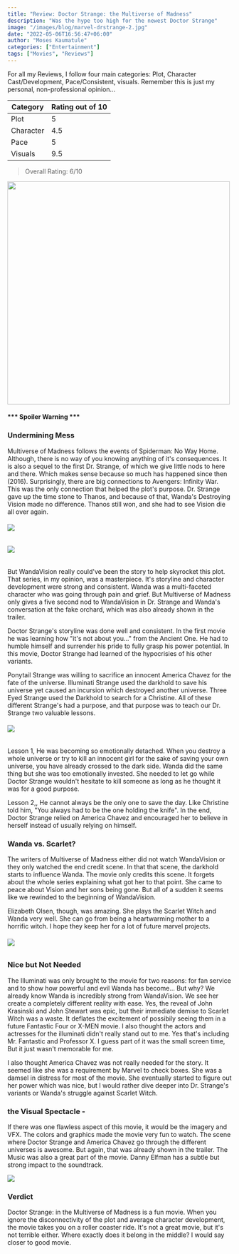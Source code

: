 ```yaml
---
title: "Review: Doctor Strange: the Multiverse of Madness"
description: "Was the hype too high for the newest Doctor Strange"
image: "/images/blog/marvel-drstrange-2.jpg"
date: "2022-05-06T16:56:47+06:00"
author: "Moses Kaumatule"
categories: ["Entertainment"]
tags: ["Movies", "Reviews"]
---
```

For all my Reviews, I follow four main categories: Plot, Character Cast/Development, Pace/Consistent, visuals. Remember this is just my personal, non-professional opinion...

Category | Rating out of 10
------------ | ------------
Plot | 5
Character | 4.5
Pace | 5
Visuals | 9.5

> Overall Rating: 6/10
<!-- <cite>My Rating</cite> -->


<a href="http://www.youtube.com/watch?feature=player_embedded&v=aWzlQ2N6qqg
" target="_blank" id="pointer"><img src="http://img.youtube.com/vi/aWzlQ2N6qqg/0.jpg" width="500" id="pointer"/></a>

<h4 id='spoiler'>*** Spoiler Warning ***</h4>

### Undermining Mess
Multiverse of Madness follows the events of Spiderman: No Way Home. Although, there is no way of you knowing anything of it's consequences. It is also a sequel to the first Dr. Strange, of which we give little nods to here and there. Which makes sense because so much has happened since then (2016). Surprisingly, there are big connections to Avengers: Infinity War. This was the only connection that helped the plot's purpose. Dr. Strange gave up the time stone to Thanos, and because of that, Wanda's Destroying Vision made no difference. Thanos still won, and she had to see Vision die all over again. 

###### ![](https://cdn130.picsart.com/324496039019201.gif?to=crop&type=webp&r=40x40&q=50)
###### ![](https://media4.giphy.com/media/G1ZPWPIszGDPh2NeG5/giphy.gif)

But WandaVision really could've been the story to help skyrocket this plot. That series, in my opinion, was a masterpiece. It's storyline and character development were strong and consistent. Wanda was a multi-faceted character who was going through pain and grief. But Multiverse of Madness only gives a five second nod to WandaVision in Dr. Strange and Wanda's conversation at the fake orchard, which was also already shown in the trailer. 

Doctor Strange's storyline was done well and consistent. In the first movie he was learning how "it's not about you..." from the Ancient One. He had to humble himself and surrender his pride to fully grasp his power potential. In this movie, Doctor Strange had learned of the hypocrisies of his other variants. 

Ponytail Strange was willing to sacrifice an innocent America Chavez for the fate of the universe. Illuminati Strange used the darkhold to save his universe yet caused an incursion which destroyed another universe. <span id='italic'>Three Eyed</span> Strange used the Darkhold to search for a Christine. All of these different Strange's had a purpose, and that purpose was to <span class='emphasis'>teach our Dr. Strange two valuable lessons</span>. 

###### ![](https://resize.indiatvnews.com/en/resize/newbucket/715_-/2022/02/doctor-strange-1644804950.jpg)

<span class='emphasis'>Lesson 1,</span> He was becoming so emotionally detached. When you destroy a whole universe or try to kill an innocent girl for the sake of saving your own universe, you have already crossed to the dark side. Wanda did the same thing but she was too emotionally invested. She needed to let go while Doctor Strange wouldn't hesitate to kill someone as long as he thought it was for a good purpose. 

<span class='emphasis'>Lesson 2,</span>, He cannot always be the only one to save the day. Like Christine told him, "You always had to be the one holding the knife". In the end, Doctor Strange relied on America Chavez and encouraged her to believe in herself instead of usually relying on himself. 


### Wanda vs. Scarlet?
The writers of Multiverse of Madness either did not watch WandaVision or they only watched the end credit scene. In that that scene, the darkhold starts to influence Wanda. The movie only credits this scene. It forgets about the whole series explaining what got her to that point. She came to peace about Vision and her sons being gone. But all of a sudden it seems like we rewinded to the beginning of WandaVision.

Elizabeth Olsen, though, was amazing. She plays the Scarlet Witch and Wanda very well. She can go from being a heartwarming mother to a horrific witch. I hope they keep her for a lot of future marvel projects. 

###### ![](https://c.tenor.com/Xzor7ePKzioAAAAd/wandavision-wanda.gif)


### Nice but Not Needed 

The Illuminati was only brought to the movie for two reasons: for fan service and to show how powerful and evil Wanda has become... <span class='emphasis'>But why? We already know Wanda is incredibly strong</span> from WandaVision. We see her create a completely different reality with ease. Yes, the reveal of John Krasinski and John Stewart was epic, but their immediate demise to Scarlet Witch was a waste. It deflates the excitement of possibily seeing them in a future Fantastic Four or X-MEN movie. I also thought the actors and actresses for the illuminati didn't really stand out to me. Yes that's including Mr. Fantastic and Professor X. I guess part of it was the small screen time, But it just wasn't memorable for me. 

I also thought America Chavez was not really needed for the story. It seemed like she was a requirement by Marvel to check boxes. She was a damsel in distress for most of the movie. She eventually started to figure out her power which was nice, but I would rather dive deeper into Dr. Strange's variants or Wanda's struggle against Scarlet Witch. 


### the Visual Spectacle - 
If there was one flawless aspect of this movie, it would be the imagery and VFX. The colors and graphics made the movie very fun to watch. The scene where Doctor Strange and America Chavez go through the different universes is awesome. But again, that was already shown in the trailer. The Music was also a great part of the movie. Danny Elfman has a subtle but strong impact to the soundtrack.

![](https://c.tenor.com/sOrq0MF0ezEAAAAd/doctor-strange-multiverse-of-madness.gif)


### Verdict
Doctor Strange: in the Multiverse of Madness is a fun movie. When you ignore the disconnectivity of the plot and average character development, the movie takes you on a roller coaster ride. It's not a great movie, but it's not terrible either. Where exactly does it belong in the middle? I would say closer to good movie. 